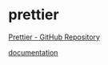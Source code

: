 # prettier

[Prettier - GitHub Repository](https://github.com/prettier/prettier#options)

[documentation](https://prettier.io/docs/en/)
